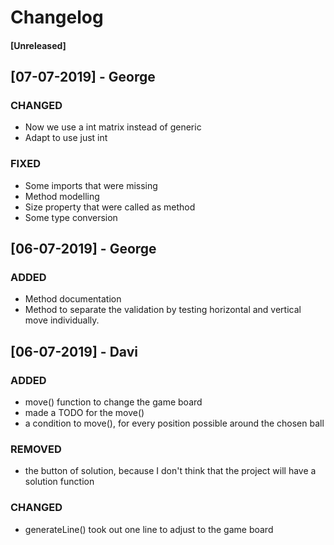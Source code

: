# Changelog

#### [Unreleased]

## [07-07-2019] - George

### CHANGED

- Now we use a int matrix instead of generic
- Adapt to use just int

### FIXED

- Some imports that were missing
- Method modelling
- Size property that were called as method
- Some type conversion 

## [06-07-2019] - George
### ADDED
- Method documentation
- Method to separate the validation by testing horizontal and vertical move individually.

## [06-07-2019] - Davi
### ADDED
- move() function to change the game board
- made a TODO for the move()
- a condition to move(), for every position possible around the chosen ball
### REMOVED
- the button of solution, because I don't think that the project will have a solution function
### CHANGED
- generateLine() took out one line to adjust to the game board